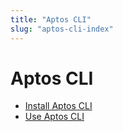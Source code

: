```yaml
---
title: "Aptos CLI"
slug: "aptos-cli-index"
---
```


# Aptos CLI

- [Install Aptos CLI](/cli-tools/aptos-cli-tool/install-aptos-cli.md)
- [Use Aptos CLI](/cli-tools/aptos-cli-tool/use-aptos-cli.md)